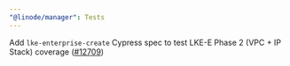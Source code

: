 ```yaml
---
"@linode/manager": Tests
---
```


Add `lke-enterprise-create` Cypress spec to test LKE-E Phase 2 (VPC + IP Stack) coverage ([#12709](https://github.com/linode/manager/pull/12709))
